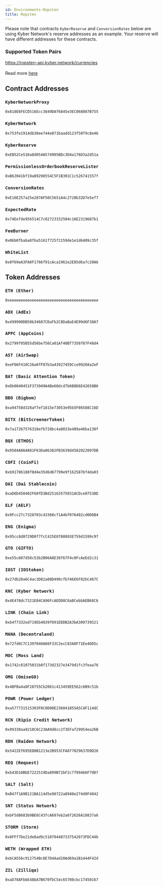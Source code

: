 ```yaml
---
id: Environments-Ropsten
title: Ropsten
---
```

[//]: # (tagline)
Please note that contracts `KyberReserve` and `ConversionRates` below are using Kyber Network's reserve addresses as an example. Your reserve will have different addresses for these contracts.

### Supported Token Pairs
https://ropsten-api.kyber.network/currencies <br><br>
Read more [here](api_abi-restfulapi.md#currencies)

## Contract Addresses
### `KyberNetworkProxy`
`0x818E6FECD516Ecc3849DAf6845e3EC868087B755`

### `KyberNetwork`
`0x753fe1914db38ee744e071baadd123f50f9c8e46`

### `KyberReserve`
`0xEB52Ce516a8d054A574905BDc3D4a176D3a2d51a`

### `PermissionlessOrderbookReserveLister`
`0xB62041bf19a89298554C5F1B301C1c526741557f`

### `ConversionRates`
`0xE16E257a25e287AF50C5651A4c2728b32D7e5ef7`

### `ExpectedRate`
`0x74Eefde956514C7c02723332504c16E2319687b1`

### `FeeBurner`
`0x06b0fbaba8fba5161f725f2159de1e1d6409c35f`

### `WhiteList`
`0x0f69eA3FA0F1766f91cAca1962e2E85d6a7c20A6`

## Token Addresses
### `ETH (Ether)`
`0xeeeeeeeeeeeeeeeeeeeeeeeeeeeeeeeeeeeeeeee`

### `ADX (AdEx)`
`0x499990DB50b34687CDaFb2C8DaBaE4E99d6F38A7`

### `APPC (AppCoins)`
`0x2799f05B55d56be756Ca01Af40Bf7350787F48d4`

### `AST (AirSwap)`
`0xeF06F410C26a0fF87b3a43927459Cce99268a2eF`

### `BAT (Basic Attention Token)`
`0xDb0040451F373949A4Be60dcd7b6B8D6E42658B6`

### `BBO (Bigbom)`
`0xa94758d328af7ef1815e73053e95b5F86588C16D`

### `BITX (BitScreenerToken)`
`0x7a17267576318efb728bc4a0833e489a46ba138f`

### `BQX (ETHOS)`
`0x9504A86A881F63Da06302FB3639d4582022097DB`

### `COFI (CoinFi)`
`0xb91786188f8d4e35d6d67799e9f162587bf4da03`

### `DAI (Dai Stablecoin)`
`0xaD6D458402F60fD3Bd25163575031ACDce07538D`

### `ELF (AELF)`
`0x9Fcc27c7320703c43368cf1A4bf076402cd0D6B4`

### `ENG (Enigma)`
`0x95cc8d8f29D0f7fcC425E8708893E759d1599c97`

### `GTO (GIFTO)`
`0xe55c607d58c53b2B06A8E38f67F4c0FcAeEd2c31`

### `IOST (IOStoken)`
`0x27db28a6C4ac3D82a08D490cfb746E6F02bC467C`

### `KNC (Kyber Network)`
`0x4E470dc7321E84CA96FcAEDD0C8aBCebbAEB68C6`

### `LINK (Chain Link)`
`0xb4f7332ed719Eb4839f091EDDB2A3bA309739521`

### `MANA (Decentraland)`
`0x72fd6C7C1397040A66F33C2ecC83A0F71Ee46D5c`

### `MOC (Moss Land)`
`0x1742c81075031b8f173d2327e3479d1fc3feaa76`

### `OMG (OmiseGO)`
`0x4BFBa4a8F28755Cb2061c413459EE562c6B9c51b`

### `POWR (Power Ledger)`
`0xa577731515303F0C0D00E236041855A5C4F114dC`

### `RCN (Ripio Credit Network)`
`0x99338aa9218C6C23AA9d8cc2f3EFaf29954ea26B`

### `RDN (Raiden Network)`
`0x5422Ef695ED0B1213e2B953CFA877029637D9D26`

### `REQ (Request)`
`0xb43D10BbE7222519Da899B72bF2c7f094b6F79D7`

### `SALT (Salt)`
`0xB47f1A9B121BA114d5e98722a8948e274d0F4042`

### `SNT (Status Network)`
`0xbF5d8683b9BE6C43fcA607eb2a6f2626A18837a6`

### `STORM (Storm)`
`0x8FFf7De21de8ad9c510704407337542073FDC44b`

### `WETH (Wrapped ETH)`
`0xbCA556c912754Bc8E7D4Aad20Ad69a1B1444F42d`

### `ZIL (Zilliqa)`
`0xaD78AFbbE48bA7B670fbC54c65708cbc17450167`
